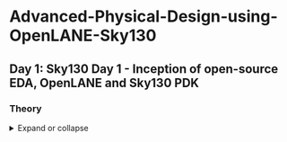 # Advanced-Physical-Design-using-OpenLANE-Sky130
## Day 1: Sky130 Day 1 - Inception of open-source EDA, OpenLANE and Sky130 PDK
### Theory
<details>
  <summary>Expand or collapse</summary>
  In a microcontroller circuit board like [this](https://github.com/user-attachments/assets/3d8d8518-41b9-48b8-aa96-6f1fc6dc2f89/) one
</details>
